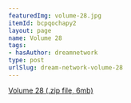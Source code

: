 ```yaml
---
featuredImg: volume-28.jpg
itemId: bcpqochapy2
layout: page
name: Volume 28
tags:
- hasAuthor: dreamnetwork
type: post
urlSlug: dream-network-volume-28
---
```

<a href="../files/Volume_28.zip" download>Volume 28 (.zip file, 6mb)</a>